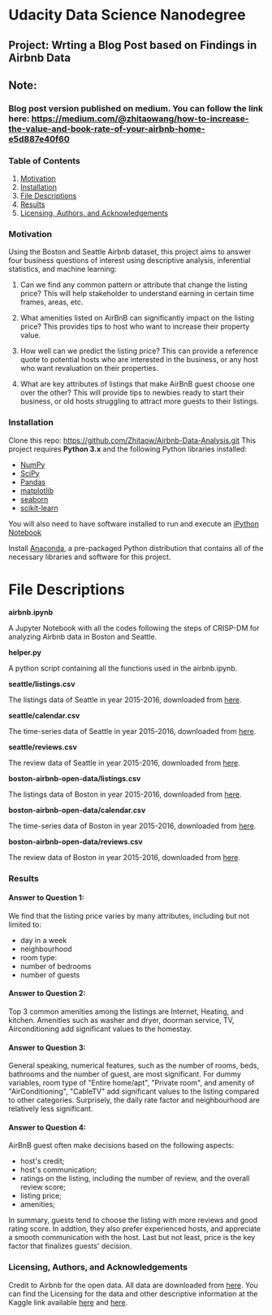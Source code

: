 # Udacity Data Science Nanodegree
## Project: Wrting a Blog Post based on Findings in Airbnb Data

## Note:
### Blog post version published on medium. You can follow the link here: https://medium.com/@zhitaowang/how-to-increase-the-value-and-book-rate-of-your-airbnb-home-e5d887e40f60

### Table of Contents

1. [Motivation](#motivation)
2. [Installation](#install)
3. [File Descriptions](#files)
4. [Results](#results)
5. [Licensing, Authors, and Acknowledgements](#licensing)

### Motivation <a name="motivation"></a>

Using the Boston and Seattle Airbnb dataset, this project aims to answer four business questions of interest using descriptive analysis, inferential statistics, and machine learning:

1. Can we find any common pattern or attribute that change the listing price? This will help stakeholder to understand earning in certain time frames, areas, etc.

2. What amenities listed on AirBnB can significantly impact on the listing price? This provides tips to host who want to increase their property value.

3. How well can we predict the listing price? This can provide a reference quote to potential hosts who are interested in the business, or any host who want revaluation on their properties.

4. What are key attributes of listings that make AirBnB guest choose one over the other? This will provide tips to newbies ready to start their business, or old hosts struggling to attract more guests to their listings.

### Installation <a name="install"></a>

Clone this repo: https://github.com/Zhitaow/Airbnb-Data-Analysis.git
This project requires **Python 3.x** and the following Python libraries installed:

- [NumPy](http://www.numpy.org/)
- [SciPy](https://www.scipy.org/)
- [Pandas](http://pandas.pydata.org)
- [matplotlib](http://matplotlib.org/)
- [seaborn](https://seaborn.pydata.org/)
- [scikit-learn](http://scikit-learn.org/stable/)

You will also need to have software installed to run and execute an [iPython Notebook](http://ipython.org/notebook.html)

Install [Anaconda](https://www.continuum.io/downloads), a pre-packaged Python distribution that contains all of the necessary libraries and software for this project.

# File Descriptions <a name="files"></a>

**airbnb.ipynb**

A Jupyter Notebook with all the codes following the steps of CRISP-DM for analyzing Airbnb data in Boston and Seattle.

**helper.py**

A python script containing all the functions used in the airbnb.ipynb.

**seattle/listings.csv**

The listings data of Seattle in year 2015-2016, downloaded from [here](http://insideairbnb.com/get-the-data.html).

**seattle/calendar.csv**

The time-series data of Seattle in year 2015-2016, downloaded from [here](http://insideairbnb.com/get-the-data.html).

**seattle/reviews.csv**

The review data of Seattle in year 2015-2016, downloaded from [here](http://insideairbnb.com/get-the-data.html).

**boston-airbnb-open-data/listings.csv**

The listings data of Boston in year 2015-2016, downloaded from [here](http://insideairbnb.com/get-the-data.html).

**boston-airbnb-open-data/calendar.csv**

The time-series data of Boston in year 2015-2016, downloaded from [here](http://insideairbnb.com/get-the-data.html).

**boston-airbnb-open-data/reviews.csv**

The review data of Boston in year 2015-2016, downloaded from [here](http://insideairbnb.com/get-the-data.html).

### Results <a name="results"></a>

#### Answer to Question 1:

We find that the listing price varies by many attributes, including but not limited to:
- day in a week
- neighbourhood
- room type: 
- number of bedrooms
- number of guests

#### Answer to Question 2:

Top 3 common amenities among the listings are Internet, Heating, and kitchen. Amenities such as washer and dryer, doorman service, TV, Airconditioning add significant values to the homestay.

#### Answer to Question 3:

General speaking, numerical features, such as the number of rooms, beds, bathrooms and the number of guest, are most significant. For dummy variables, room type of "Entire home/apt", "Private room", and amenity of "AirConditioning", "CableTV" add significant values to the listing compared to other categories. Surprisely, the daily rate factor and neighbourhood are relatively less significant.

#### Answer to Question 4: 

AirBnB guest often make decisions based on the following aspects:

- host's credit;
- host's communication;
- ratings on the listing, including the number of review, and the overall review score;
- listing price;
- amenities;

In summary, guests tend to choose the listing with more reviews and good rating score. In addtion, they also prefer experienced hosts, and appreciate a smooth communication with the host. Last but not least, price is the key factor that finalizes guests' decision.
### Licensing, Authors, and Acknowledgements <a name="licensing"></a>
Credit to Airbnb for the open data. All data are downloaded from [here](http://insideairbnb.com/get-the-data.html). 
You can find the Licensing for the data and other descriptive information at the Kaggle link available [here](https://www.kaggle.com/airbnb/seattle) and [here](https://www.kaggle.com/airbnb/boston).
